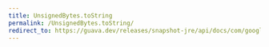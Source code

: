 ```yaml
---
title: UnsignedBytes.toString
permalink: /UnsignedBytes.toString/
redirect_to: https://guava.dev/releases/snapshot-jre/api/docs/com/google/common/primitives/UnsignedBytes.html#toString-byte-
---
```

